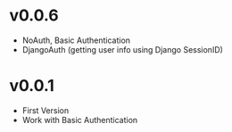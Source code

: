 # v0.0.6

- NoAuth, Basic Authentication
- DjangoAuth (getting user info using Django SessionID)
# v0.0.1

- First Version
- Work with Basic Authentication
